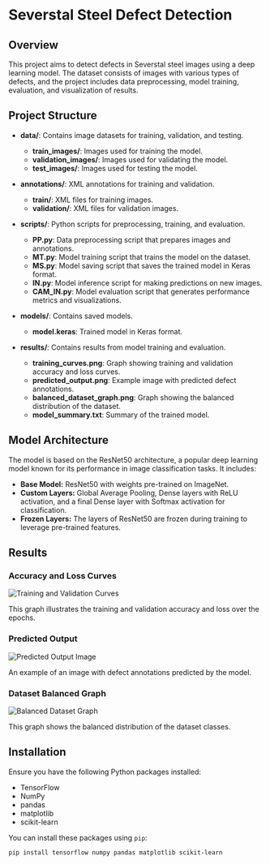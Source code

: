 # Severstal Steel Defect Detection

## Overview
This project aims to detect defects in Severstal steel images using a deep learning model. The dataset consists of images with various types of defects, and the project includes data preprocessing, model training, evaluation, and visualization of results.

## Project Structure
- **data/**: Contains image datasets for training, validation, and testing.
  - **train_images/**: Images used for training the model.
  - **validation_images/**: Images used for validating the model.
  - **test_images/**: Images used for testing the model.

- **annotations/**: XML annotations for training and validation.
  - **train/**: XML files for training images.
  - **validation/**: XML files for validation images.

- **scripts/**: Python scripts for preprocessing, training, and evaluation.
  - **PP.py**: Data preprocessing script that prepares images and annotations.
  - **MT.py**: Model training script that trains the model on the dataset.
  - **MS.py**: Model saving script that saves the trained model in Keras format.
  - **IN.py**: Model inference script for making predictions on new images.
  - **CAM_IN.py**: Model evaluation script that generates performance metrics and visualizations.

- **models/**: Contains saved models.
  - **model.keras**: Trained model in Keras format.

- **results/**: Contains results from model training and evaluation.
  - **training_curves.png**: Graph showing training and validation accuracy and loss curves.
  - **predicted_output.png**: Example image with predicted defect annotations.
  - **balanced_dataset_graph.png**: Graph showing the balanced distribution of the dataset.
  - **model_summary.txt**: Summary of the trained model.

## Model Architecture
The model is based on the ResNet50 architecture, a popular deep learning model known for its performance in image classification tasks. It includes:
- **Base Model:** ResNet50 with weights pre-trained on ImageNet.
- **Custom Layers:** Global Average Pooling, Dense layers with ReLU activation, and a final Dense layer with Softmax activation for classification.
- **Frozen Layers:** The layers of ResNet50 are frozen during training to leverage pre-trained features.

## Results
### Accuracy and Loss Curves
![Training and Validation Curves](results/training_curves.png)

This graph illustrates the training and validation accuracy and loss over the epochs.

### Predicted Output
![Predicted Output Image](results/predicted_output.png)

An example of an image with defect annotations predicted by the model.

### Dataset Balanced Graph
![Balanced Dataset Graph](results/balanced_dataset_graph.png)

This graph shows the balanced distribution of the dataset classes.

## Installation
Ensure you have the following Python packages installed:
- TensorFlow
- NumPy
- pandas
- matplotlib
- scikit-learn

You can install these packages using `pip`:
```bash
pip install tensorflow numpy pandas matplotlib scikit-learn

